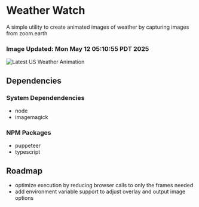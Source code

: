 # Weather Watch

A simple utility to create animated images of weather by capturing images from zoom.earth

### Image Updated: Mon May 12 05:10:55 PDT 2025

![Latest US Weather Animation](animations/2025-05-12.webp)

## Dependencies
### System Dependendencies
* node
* imagemagick
### NPM Packages
* puppeteer
* typescript

## Roadmap
* optimize execution by reducing browser calls to only the frames needed
* add environment variable support to adjust overlay and output image options
